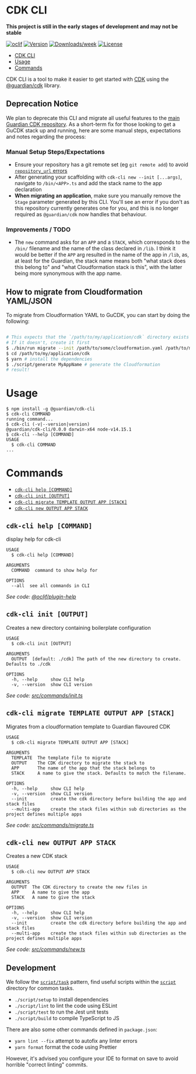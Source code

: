 # CDK CLI

**This project is still in the early stages of development and may not be stable**

[![oclif](https://img.shields.io/badge/cli-oclif-brightgreen.svg)](https://oclif.io)
[![Version](https://img.shields.io/npm/v/cdk-cli.svg)](https://npmjs.org/package/cdk-cli)
[![Downloads/week](https://img.shields.io/npm/dw/cdk-cli.svg)](https://npmjs.org/package/cdk-cli)
[![License](https://img.shields.io/npm/l/cdk-cli.svg)](https://github.com/guardian/cdk-cli/blob/master/package.json)

<!-- toc -->
* [CDK CLI](#cdk-cli)
* [Usage](#usage)
* [Commands](#commands)
<!-- tocstop -->

CDK CLI is a tool to make it easier to get started with [CDK](https://github.com/aws/aws-cdk) using the [@guardian/cdk](https://github.com/guardian/cdk) library.

## Deprecation Notice

We plan to deprecate this CLI and migrate all useful features to the [main Guardian CDK repository](https://github.com/guardian/cdk).
As a short-term fix for those looking to get a GuCDK stack up and running, here are some manual steps, expectations and notes regarding the process:

### Manual Setup Steps/Expectations

* Ensure your repository has a git remote set (eg `git remote add`) to avoid [`repository_url` errors](https://github.com/guardian/cdk/blob/eed6bfab79d62406b7ee08eee56eddbdf41d6987/src/constructs/core/stack.ts#L149)
* After generating your scaffolding with `cdk-cli new --init [...args]`, navigate to `/bin/<APP>.ts` and add the stack name to the app declaration
* **When migrating an application**, make sure you manually remove the `Stage` parameter generated by this CLI. You'll see an error if you don't as this repository currently generates one for you, and this is no longer required as `@guardian/cdk` now handles that behaviour.

### Improvements / TODO

* The `new` command asks for an `APP` and a `STACK`, which corresponds to the `/bin/` filename and the name of the class declared in `/lib`.
  I think it would be better if the `APP` arg resulted in the name of the app in `/lib`, as, at least for the Guardian, the stack name means both "what stack does this belong to" and "what Cloudformation stack is this",
  with the latter being more synonymous with the app name.


## How to migrate from Cloudformation YAML/JSON

To migrate from Cloudformation YAML to GuCDK, you can start by doing the following:

```bash

# This expects that the `/path/to/my/application/cdk` directory exists
# If it doesn't, create it first
$ ./bin/run migrate --init /path/to/some/cloudformation.yaml /path/to/my/application/cdk MyAppName
$ cd /path/to/my/application/cdk
$ yarn # install the dependencies
$ ./script/generate MyAppName # generate the Cloudformation
# result!
```

# Usage

<!-- usage -->
```sh-session
$ npm install -g @guardian/cdk-cli
$ cdk-cli COMMAND
running command...
$ cdk-cli (-v|--version|version)
@guardian/cdk-cli/0.0.0 darwin-x64 node-v14.15.1
$ cdk-cli --help [COMMAND]
USAGE
  $ cdk-cli COMMAND
...
```
<!-- usagestop -->

# Commands

<!-- commands -->
* [`cdk-cli help [COMMAND]`](#cdk-cli-help-command)
* [`cdk-cli init [OUTPUT]`](#cdk-cli-init-output)
* [`cdk-cli migrate TEMPLATE OUTPUT APP [STACK]`](#cdk-cli-migrate-template-output-app-stack)
* [`cdk-cli new OUTPUT APP STACK`](#cdk-cli-new-output-app-stack)

## `cdk-cli help [COMMAND]`

display help for cdk-cli

```
USAGE
  $ cdk-cli help [COMMAND]

ARGUMENTS
  COMMAND  command to show help for

OPTIONS
  --all  see all commands in CLI
```

_See code: [@oclif/plugin-help](https://github.com/oclif/plugin-help/blob/v3.2.1/src/commands/help.ts)_

## `cdk-cli init [OUTPUT]`

Creates a new directory containing boilerplate configuration

```
USAGE
  $ cdk-cli init [OUTPUT]

ARGUMENTS
  OUTPUT  [default: ./cdk] The path of the new directory to create. Defaults to ./cdk

OPTIONS
  -h, --help     show CLI help
  -v, --version  show CLI version
```

_See code: [src/commands/init.ts](https://github.com/guardian/cdk-cli/blob/v0.0.0/src/commands/init.ts)_

## `cdk-cli migrate TEMPLATE OUTPUT APP [STACK]`

Migrates from a cloudformation template to Guardian flavoured CDK

```
USAGE
  $ cdk-cli migrate TEMPLATE OUTPUT APP [STACK]

ARGUMENTS
  TEMPLATE  The template file to migrate
  OUTPUT    The CDK directory to migrate the stack to
  APP       The name of the app that the stack belongs to
  STACK     A name to give the stack. Defaults to match the filename.

OPTIONS
  -h, --help     show CLI help
  -v, --version  show CLI version
  --init         create the cdk directory before building the app and stack files
  --multi-app    create the stack files within sub directories as the project defines multiple apps
```

_See code: [src/commands/migrate.ts](https://github.com/guardian/cdk-cli/blob/v0.0.0/src/commands/migrate.ts)_

## `cdk-cli new OUTPUT APP STACK`

Creates a new CDK stack

```
USAGE
  $ cdk-cli new OUTPUT APP STACK

ARGUMENTS
  OUTPUT  The CDK directory to create the new files in
  APP     A name to give the app
  STACK   A name to give the stack

OPTIONS
  -h, --help     show CLI help
  -v, --version  show CLI version
  --init         create the cdk directory before building the app and stack files
  --multi-app    create the stack files within sub directories as the project defines multiple apps
```

_See code: [src/commands/new.ts](https://github.com/guardian/cdk-cli/blob/v0.0.0/src/commands/new.ts)_
<!-- commandsstop -->

## Development

We follow the [`script/task`](https://github.com/github/scripts-to-rule-them-all) pattern,
find useful scripts within the [`script`](./script) directory for common tasks.

- `./script/setup` to install dependencies
- `./script/lint` to lint the code using ESLint
- `./script/test` to run the Jest unit tests
- `./script/build` to compile TypeScript to JS

There are also some other commands defined in `package.json`:

- `yarn lint --fix` attempt to autofix any linter errors
- `yarn format` format the code using Prettier

However, it's advised you configure your IDE to format on save to avoid horrible "correct linting" commits.
